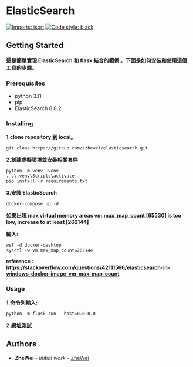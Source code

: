 # ElasticSearch
[![Imports: isort](https://img.shields.io/badge/%20imports-isort-%231674b1?style=flat&labelColor=ef8336)](https://pycqa.github.io/isort/)
[![Code style: black](https://img.shields.io/badge/code%20style-black-000000.svg)](https://github.com/psf/black)

## Getting Started
**這是簡單實現 ElasticSearch 和 flask 結合的範例 。下面是如何安裝和使用這個工具的步驟。**

### Prerequisites
* python 3.11
* pip
* ElasticSearch 8.8.2

### Installing
**1.clone repository 到 local。**
```shell
git clone https://github.com/zzhewei/elasticsearch.git
```

**2.創建虛擬環境並安裝相關套件**
```shell
python -m venv .venv
. .\.venv\Scripts\activate
pip install -r requirements.txt
```

**3.安裝 ElasticSearch**
```shell
docker-compose up -d
```
**如果出現 max virtual memory areas vm.max_map_count [65530]  is too low, increase to at least [262144]**

**輸入:**
```shell
wsl -d docker-desktop
sysctl -w vm.max_map_count=262144
```
**reference : https://stackoverflow.com/questions/42111566/elasticsearch-in-windows-docker-image-vm-max-map-count**



### Usage
**1.命令列輸入:**
```shell
python -m flask run --host=0.0.0.0
```
**2.[網址測試](http://127.0.0.1:5000/API/)**

## Authors

* **ZheWei** - *Initial work* - [ZheWei](https://github.com/zzhewei)
